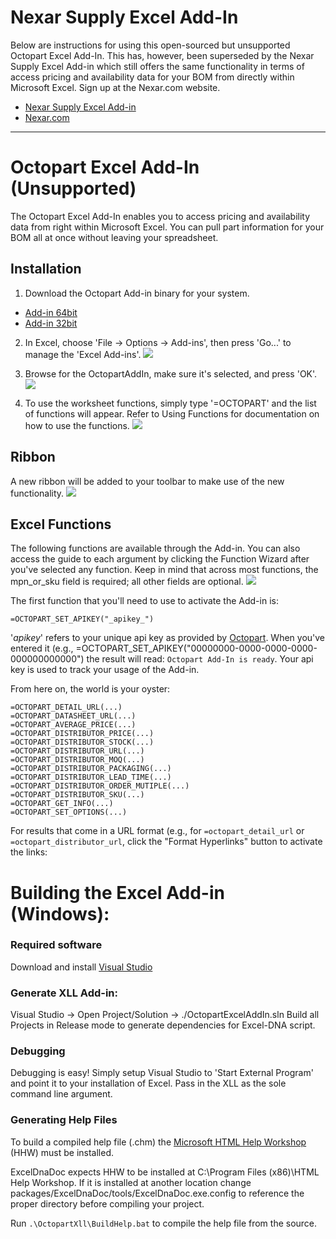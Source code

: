 # Nexar Supply Excel Add-In

Below are instructions for using this open-sourced but unsupported Octopart Excel Add-In. This has, however, been superseded by the Nexar Supply Excel Add-in which still offers the same functionality in terms of access pricing and availability data for your BOM from directly within Microsoft Excel. Sign up at the Nexar.com website.

* [Nexar Supply Excel Add-in](https://github.com/NexarDeveloper/nexar-supply-excel-cs)
* [Nexar.com](http://www.nexar.com)

---

# Octopart Excel Add-In (Unsupported)

The Octopart Excel Add-In enables you to access pricing and availability data from right within Microsoft Excel. You can pull part information for your BOM all at once without leaving your spreadsheet.

## Installation
1. Download the Octopart Add-in binary for your system.
* [Add-in 64bit](OctopartXll/bin/Release/OctopartXll-AddIn64-packed.xll)
* [Add-in 32bit](OctopartXll/bin/Release/OctopartXll-AddIn-packed.xll)

2. In Excel, choose 'File -> Options -> Add-ins', then press 'Go...' to manage the 'Excel Add-ins'.
![](docs/add-ins.png?raw=true)

3. Browse for the OctopartAddIn, make sure it's selected, and press 'OK'.
![](docs/install.png?raw=true)

4. To use the worksheet functions, simply type '=OCTOPART' and the list of functions will appear. Refer to Using Functions for documentation on how to use the functions.
![](docs/example.png?raw=true)


## Ribbon
A new ribbon will be added to your toolbar to make use of the new functionality. 
![](docs/ribbon.png?raw=true)


## Excel Functions
The following functions are available through the Add-in. You can also access the guide to each argument by clicking the Function Wizard after you've selected any function. Keep in mind that across most functions, the mpn_or_sku field is required; all other fields are optional.
![](docs/using.png?raw=true)

The first function that you'll need to use to activate the Add-in is:

`=OCTOPART_SET_APIKEY("_apikey_")`

'_apikey_' refers to your unique api key as provided by [Octopart](https://octopart.com/my/api). When you've entered it (e.g., =OCTOPART_SET_APIKEY("00000000-0000-0000-0000-000000000000") the result will read: `Octopart Add-In is ready`. Your api key is used to track your usage of the Add-in.

From here on, the world is your oyster:

```
=OCTOPART_DETAIL_URL(...)
=OCTOPART_DATASHEET_URL(...)
=OCTOPART_AVERAGE_PRICE(...)
=OCTOPART_DISTRIBUTOR_PRICE(...)
=OCTOPART_DISTRIBUTOR_STOCK(...)
=OCTOPART_DISTRIBUTOR_URL(...)
=OCTOPART_DISTRIBUTOR_MOQ(...)
=OCTOPART_DISTRIBUTOR_PACKAGING(...)
=OCTOPART_DISTRIBUTOR_LEAD_TIME(...)
=OCTOPART_DISTRIBUTOR_ORDER_MUTIPLE(...)
=OCTOPART_DISTRIBUTOR_SKU(...)
=OCTOPART_GET_INFO(...)
=OCTOPART_SET_OPTIONS(...)
```

For results that come in a URL format (e.g., for `=octopart_detail_url` or `=octopart_distributor_url`, click the "Format Hyperlinks" button to activate the links:


# Building the Excel Add-in (Windows):

### Required software
  Download and install [Visual Studio](https://www.visualstudio.com/downloads/)

### Generate XLL Add-in:
  Visual Studio -> Open Project/Solution -> ./OctopartExcelAddIn.sln
    Build all Projects in Release mode to generate dependencies for Excel-DNA script.

### Debugging
  Debugging is easy! Simply setup Visual Studio to 'Start External Program' and point it to your installation of Excel. Pass in the XLL as the sole command line argument.

### Generating Help Files
  To build a compiled help file (.chm) the [Microsoft HTML Help Workshop](http://msdn.microsoft.com/en-us/library/windows/desktop/ms669985(v=vs.85).aspx) (HHW) must be installed.
  
  ExcelDnaDoc expects HHW to be installed at C:\Program Files (x86)\HTML Help Workshop\. If it is installed at another location change packages/ExcelDnaDoc/tools/ExcelDnaDoc.exe.config to reference the proper directory before compiling your project.

  Run `.\OctopartXll\BuildHelp.bat` to compile the help file from the source.
